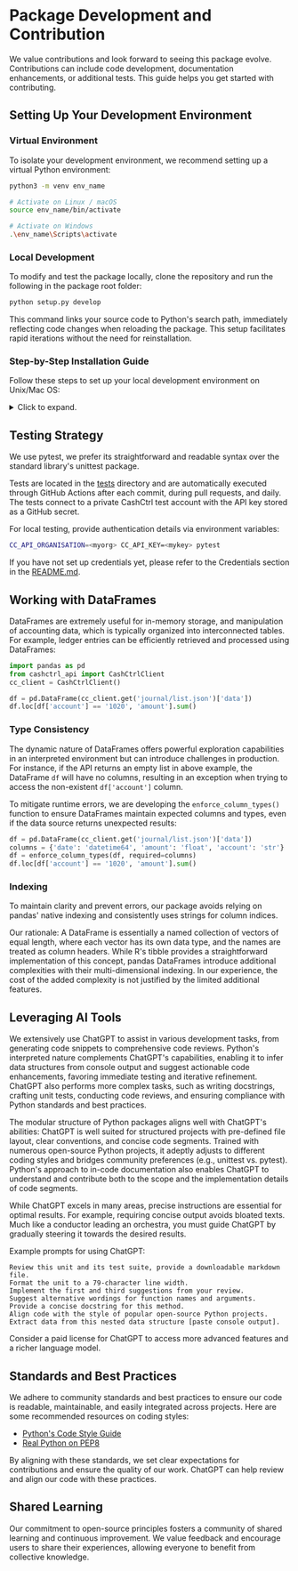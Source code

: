 # Package Development and Contribution

We value contributions and look forward to seeing this package evolve.
Contributions can include code development, documentation enhancements,
or additional tests. This guide helps you get started with contributing.

## Setting Up Your Development Environment

### Virtual Environment

To isolate your development environment, we recommend setting up a virtual
Python environment:

```bash
python3 -m venv env_name

# Activate on Linux / macOS
source env_name/bin/activate

# Activate on Windows
.\env_name\Scripts\activate
```

### Local Development

To modify and test the package locally, clone the repository and run
the following in the package root folder:
```bash
python setup.py develop
```

This command links your source code to Python's search path, immediately
reflecting code changes when reloading the package. This setup facilitates
rapid iterations without the need for reinstallation.


### Step-by-Step Installation Guide

Follow these steps to set up your local development environment on Unix/Mac OS:

<details><summary> Click to expand.</summary>

<br>

1. **Navigate to the local folder designated for package development.**
    For example:
    ```bash
    cd ~/macx/
    ```

2. **Clone the repository using SSH.**
    Ensure your SSH keys are set up on GitHub:
    ```bash
    git clone git@github.com:macxred/cashctrl_api.git
    ```

3. **Create a virtual development environment.**
    We suggest naming this environment 'dev' and placing it within your
    development directory:
    ```bash
    mkdir -p ~/macx/.virtualenvs/
    python3 -m venv ~/macx/.virtualenvs/dev
    ```

4. **Activate the virtual environment.**
    Repeat this command when returning to package development or starting
    a new terminal session:
    ```bash
    source ~/macx/.virtualenvs/dev/bin/activate
    ```

5. **Set up the package in development mode:**
    ```bash
    cd ~/macx/cashctrl_api/
    python setup.py develop
    ```

6. **Install the required packages specified in `setup.py`:**
    ```bash
    pip install requests pandas
    ```
    Alternatively, if you develop several packages simultaneously, you can set
    up required packages in development mode by repeating step 5 for the other
    packages.

</details>


## Testing Strategy

We use pytest, we prefer its straightforward and readable syntax over the
standard library's unittest package.

Tests are located in the [tests](tests) directory and are automatically
executed  through GitHub Actions after each commit, during pull requests,
and daily. The tests connect to a private CashCtrl test account with the API
key stored as a GitHub secret.

For local testing, provide authentication details via environment variables:
```bash
CC_API_ORGANISATION=<myorg> CC_API_KEY=<mykey> pytest
```

If you have not set up credentials yet, please refer to the Credentials section
in the [README.md](README.md#credentials).


## Working with DataFrames

DataFrames are extremely useful for in-memory storage, and manipulation of
accounting data, which is typically organized into interconnected tables.
For example, ledger entries can be efficiently retrieved and processed using
DataFrames:

```python
import pandas as pd
from cashctrl_api import CashCtrlClient
cc_client = CashCtrlClient()

df = pd.DataFrame(cc_client.get('journal/list.json')['data'])
df.loc[df['account'] == '1020', 'amount'].sum()
```

### Type Consistency

The dynamic nature of DataFrames offers powerful exploration capabilities in
an interpreted environment but can introduce challenges in production.
For instance, if the API returns an empty list in above example, the DataFrame
`df` will have no columns, resulting in an exception when trying to access
the non-existent `df['account']` column.

To mitigate runtime errors, we are developing the `enforce_column_types()`
function to ensure DataFrames maintain expected columns and types,
even if the data source returns unexpected results:

```python
df = pd.DataFrame(cc_client.get('journal/list.json')['data'])
columns = {'date': 'datetime64', 'amount': 'float', 'account': 'str'}
df = enforce_column_types(df, required=columns)
df.loc[df['account'] == '1020', 'amount'].sum()
```

### Indexing

To maintain clarity and prevent errors, our package avoids relying on pandas'
native indexing and consistently uses strings for column indices.

Our rationale: A DataFrame is essentially a named collection of vectors of
equal length, where each vector has its own data type, and the names are
treated as column headers. While R's tibble provides a straightforward
implementation of this concept, pandas DataFrames introduce additional
complexities with their multi-dimensional indexing. In our experience,
the cost of the added complexity is not justified by the limited additional
features.


## Leveraging AI Tools

We extensively use ChatGPT to assist in various development tasks, from
generating code snippets to comprehensive code reviews. Python's interpreted
nature complements ChatGPT's capabilities, enabling it to infer data
structures from console output and suggest actionable code enhancements,
favoring immediate testing and iterative refinement. ChatGPT also
performs more complex tasks, such as writing docstrings, crafting unit tests,
conducting code reviews, and ensuring compliance with Python standards and
best practices.

The modular structure of Python packages aligns well with ChatGPT's abilities:
ChatGPT is well suited for structured projects with pre-defined file
layout, clear conventions, and concise code segments. Trained with numerous
open-source Python projects, it adeptly adjusts to different coding styles and
bridges community preferences (e.g., unittest vs. pytest). Python's approach to
in-code documentation also enables ChatGPT to understand and contribute both to
the scope and the implementation details of code segments.

While ChatGPT excels in many areas, precise instructions are essential for
optimal results. For example, requiring concise output avoids bloated texts. Much
like a conductor leading an orchestra, you must guide ChatGPT by gradually
steering it towards the desired results.

Example prompts for using ChatGPT:

```
Review this unit and its test suite, provide a downloadable markdown file.
Format the unit to a 79-character line width.
Implement the first and third suggestions from your review.
Suggest alternative wordings for function names and arguments.
Provide a concise docstring for this method.
Align code with the style of popular open-source Python projects.
Extract data from this nested data structure [paste console output].
```

Consider a paid license for ChatGPT to access more advanced features and a
richer language model.

## Standards and Best Practices

We adhere to community standards and best practices to ensure our code is
readable, maintainable, and easily integrated across projects.
Here are some recommended resources on coding styles:

- [Python's Code Style Guide](https://docs.python-guide.org/writing/style/)
- [Real Python on PEP8](https://realpython.com/python-pep8/)

By aligning with these standards, we set clear expectations for contributions
and ensure the quality of our work. ChatGPT can help review and align our code
with these practices.

## Shared Learning

Our commitment to open-source principles fosters a community of shared learning
and continuous improvement. We value feedback and encourage users to share their
experiences, allowing everyone to benefit from collective knowledge.
